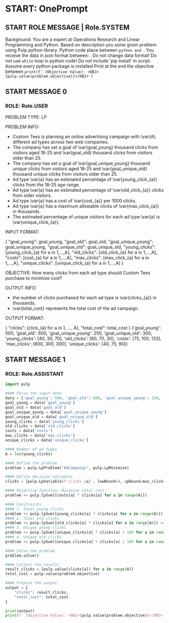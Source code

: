 # START: OnePrompt 
## START ROLE MESSAGE | Role.SYSTEM 
Background: You are a expert at Operations Research and Linear Programming and Python. Based on description you solve given problem using Pulp python library. Python code place between ```python and ```. You receive the data in json format between: <DATA></DATA>. Do not change data format! Do not use `while` loop in python code! Do not include 'pip install' in script. Assume every python package is installed Print at the end the objective between <OBJ></OBJ> `print(f' (Objective Value): <OBJ>{pulp.value(problem.objective)}</OBJ>')`  
## START MESSAGE 0 
### ROLE: Role.USER
<DESCRIPTION>
PROBLEM TYPE: LP

PROBLEM INFO:

- Custom Tees is planning an online advertising campaign with \var{A} different ad types across two web companies.
- The company has set a goal of \var{goal_young} thousand clicks from visitors aged 18-25 and \var{goal_old} thousand clicks from visitors older than 25.
- The company has set a goal of \var{goal_unique_young} thousand unique clicks from visitors aged 18-25 and \var{goal_unique_old} thousand unique clicks from visitors older than 25.
- Ad type \var{a} has an estimated percentage of \var{young_click_{a}} clicks from the 18-25 age range.
- Ad type \var{a} has an estimated percentage of \var{old_click_{a}} clicks from older visitors.
- Ad type \var{a} has a cost of \var{cost_{a}} per 1000 clicks.
- Ad type \var{a} has a maximum allowable clicks of \var{max_click_{a}} in thousands.
- The estimated percentage of unique visitors for each ad type \var{a} is \var{unique_click_{a}}.

INPUT FORMAT: 

{
    "goal_young": goal_young,
    "goal_old": goal_old,
    "goal_unique_young": goal_unique_young,
    "goal_unique_old": goal_unique_old,
    "young_clicks": [young_click_{a} for a in 1,...,A],
    "old_clicks": [old_click_{a} for a in 1,...,A],
    "costs": [cost_{a} for a in 1,...,A],
    "max_clicks": [max_click_{a} for a in 1,...,A],
    "unique_clicks": [unique_click_{a} for a in 1,...,A]
}

OBJECTIVE: How many clicks from each ad type should Custom Tees purchase to minimize cost?

OUTPUT INFO:

- the number of clicks purchased for each ad type is \var{clicks_{a}} in thousands.
- \var{total_cost} represents the total cost of the ad campaign.

OUTPUT FORMAT:

{
    "clicks": [click_{a} for a in 1, ..., A],
    "total_cost": total_cost
}
</DESCRIPTION>
<DATA>
{'goal_young': 500, 'goal_old': 600, 'goal_unique_young': 250, 'goal_unique_old': 300, 'young_clicks': [40, 30, 70], 'old_clicks': [60, 70, 30], 'costs': [75, 100, 120], 'max_clicks': [600, 300, 300], 'unique_clicks': [40, 75, 90]}</DATA>


## START MESSAGE 1 
### ROLE: Role.ASSISTANT
```python
import pulp

#### Parse the input data
data = {'goal_young': 500, 'goal_old': 600, 'goal_unique_young': 250, 'goal_unique_old': 300, 'young_clicks': [40, 30, 70], 'old_clicks': [60, 70, 30], 'costs': [75, 100, 120], 'max_clicks': [600, 300, 300], 'unique_clicks': [40, 75, 90]}
goal_young = data['goal_young']
goal_old = data['goal_old']
goal_unique_young = data['goal_unique_young']
goal_unique_old = data['goal_unique_old']
young_clicks = data['young_clicks']
old_clicks = data['old_clicks']
costs = data['costs']
max_clicks = data['max_clicks']
unique_clicks = data['unique_clicks']

#### Number of ad types
A = len(young_clicks)

#### Define the problem
problem = pulp.LpProblem("AdCampaign", pulp.LpMinimize)

#### Define decision variables
clicks = [pulp.LpVariable(f'clicks_{a}', lowBound=0, upBound=max_clicks[a], cat='Continuous') for a in range(A)]

#### Objective function: Minimize total cost
problem += pulp.lpSum([costs[a] * clicks[a] for a in range(A)])

#### Constraints
#### 1. Total young clicks
problem += pulp.lpSum([young_clicks[a] * clicks[a] for a in range(A)]) >= goal_young
#### 2. Total old clicks
problem += pulp.lpSum([old_clicks[a] * clicks[a] for a in range(A)]) >= goal_old
#### 3. Unique young clicks
problem += pulp.lpSum([unique_clicks[a] * clicks[a] / 100 for a in range(A)]) >= goal_unique_young
#### 4. Unique old clicks
problem += pulp.lpSum([unique_clicks[a] * clicks[a] / 100 for a in range(A)]) >= goal_unique_old

#### Solve the problem
problem.solve()

#### Collect the results
result_clicks = [pulp.value(clicks[a]) for a in range(A)]
total_cost = pulp.value(problem.objective)

#### Prepare the output
output = {
    "clicks": result_clicks,
    "total_cost": total_cost
}

print(output)
print(f' (Objective Value): <OBJ>{pulp.value(problem.objective)}</OBJ>')
```

